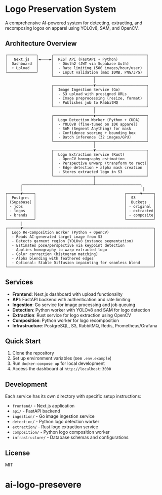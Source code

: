 # Logo Preservation System

A comprehensive AI-powered system for detecting, extracting, and recomposing logos on apparel using YOLOv8, SAM, and OpenCV.

## Architecture Overview

```
┌─────────────┐      ┌──────────────────────────────────────────┐
│   Next.js   │◄────►│  REST API (FastAPI + Python)             │
│  Dashboard  │      │  - OAuth2 (JWT via Supabase Auth)        │
│  + Upload   │      │  - Rate limiting (500 images/hour/user)  │
└─────────────┘      │  - Input validation (max 10MB, PNG/JPG)  │
                     └──────────────────┬───────────────────────┘
                                        │
                     ┌──────────────────▼───────────────────────┐
                     │  Image Ingestion Service (Go)            │
                     │  - S3 upload with presigned URLs         │
                     │  - Image preprocessing (resize, format)  │
                     │  - Publishes job to RabbitMQ             │
                     └──────────────────┬───────────────────────┘
                                        │
                     ┌──────────────────▼───────────────────────┐
                     │  Logo Detection Worker (Python + CUDA)   │
                     │  - YOLOv8 (fine-tuned on 10K apparel)    │
                     │  - SAM (Segment Anything) for mask       │
                     │  - Confidence scoring + bounding box     │
                     │  - Batch inference (32 images/GPU)       │
                     └──────────────────┬───────────────────────┘
                                        │
                     ┌──────────────────▼───────────────────────┐
                     │  Logo Extraction Service (Rust)          │
                     │  - OpenCV homography estimation          │
                     │  - Perspective unwarp (transform to rect)│
                     │  - Edge detection + alpha mask creation  │
                     │  - Stores extracted logo in S3           │
                     └──────────────────┬───────────────────────┘
                                        │
       ┌────────────────────────────────┴────────────────────┐
       │                                                      │
┌──────▼─────┐                                        ┌──────▼─────┐
│  Postgres  │                                        │  S3        │
│ (Supabase) │                                        │  Buckets   │
│ - jobs     │                                        │ - original │
│ - logos    │                                        │ - extracted│
│ - brands   │                                        │ - composite│
└────────────┘                                        └────────────┘
       │
┌──────▼───────────────────────────────────────────────────────────┐
│  Logo Re-Composition Worker (Python + OpenCV)                    │
│  - Reads AI-generated target image from S3                       │
│  - Detects garment region (YOLOv8 instance segmentation)         │
│  - Estimates pose/perspective via keypoint detection             │
│  - Applies homography to warp extracted logo                     │
│  - Color correction (histogram matching)                         │
│  - Alpha blending with feathered edges                           │
│  - Optional: Stable Diffusion inpainting for seamless blend      │
└──────────────────────────────────────────────────────────────────┘
```

## Services

- **Frontend**: Next.js dashboard with upload functionality
- **API**: FastAPI backend with authentication and rate limiting
- **Ingestion**: Go service for image processing and job queuing
- **Detection**: Python worker with YOLOv8 and SAM for logo detection
- **Extraction**: Rust service for logo extraction using OpenCV
- **Composition**: Python worker for logo recomposition
- **Infrastructure**: PostgreSQL, S3, RabbitMQ, Redis, Prometheus/Grafana

## Quick Start

1. Clone the repository
2. Set up environment variables (see `.env.example`)
3. Run `docker-compose up` for local development
4. Access the dashboard at `http://localhost:3000`

## Development

Each service has its own directory with specific setup instructions:

- `frontend/` - Next.js application
- `api/` - FastAPI backend
- `ingestion/` - Go image ingestion service
- `detection/` - Python logo detection worker
- `extraction/` - Rust logo extraction service
- `composition/` - Python logo composition worker
- `infrastructure/` - Database schemas and configurations

## License

MIT
# ai-logo-presevere
